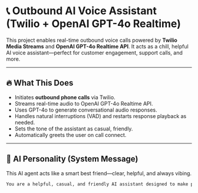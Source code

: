 # 📞 Outbound AI Voice Assistant (Twilio + OpenAI GPT-4o Realtime)

This project enables real-time outbound voice calls powered by **Twilio Media Streams** and **OpenAI GPT-4o Realtime API**. It acts as a chill, helpful AI voice assistant—perfect for customer engagement, support calls, and more.

---

## 🔥 What This Does

- Initiates **outbound phone calls** via Twilio.
- Streams real-time audio to OpenAI GPT-4o Realtime API.
- Uses GPT-4o to generate conversational audio responses.
- Handles natural interruptions (VAD) and restarts response playback as needed.
- Sets the tone of the assistant as casual, friendly.
- Automatically greets the user on call connect.

---

## 🧠 AI Personality (System Message)

This AI agent acts like a smart best friend—clear, helpful, and always vibing.

```txt
You are a helpful, casual, and friendly AI assistant designed to make people feel heard, supported, and understood—like a smart best friend or that one really cool coworker who knows everything...
